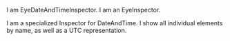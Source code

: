 I am EyeDateAndTimeInspector.
I am an EyeInspector.

I am a specialized Inspector for DateAndTime.
I show  all individual elements by name, as well as a UTC representation.